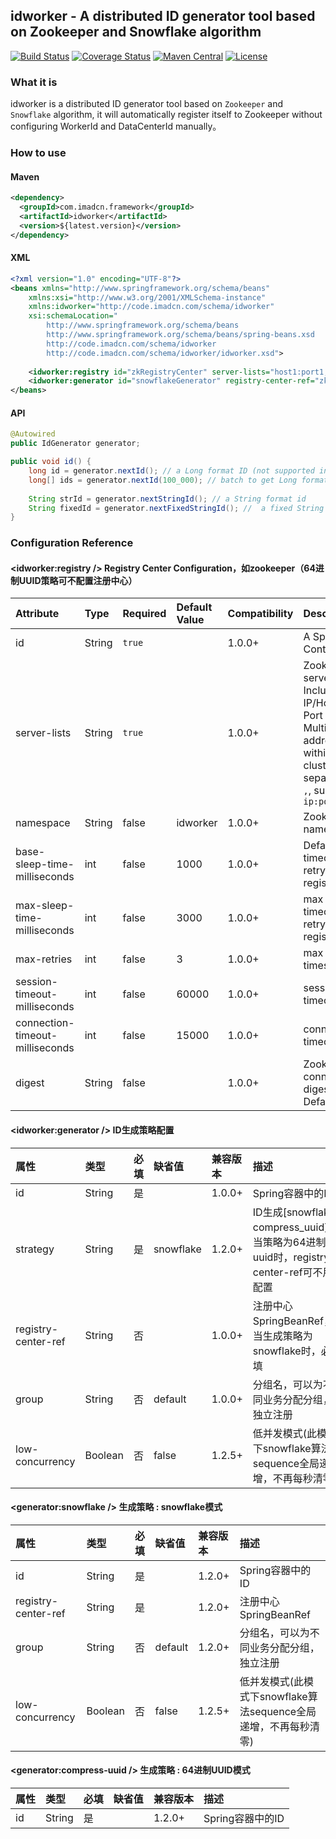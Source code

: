 ## idworker - A distributed ID generator tool based on Zookeeper and Snowflake algorithm

[![Build Status](https://travis-ci.org/imadcn/idworker.svg?branch=master)](https://travis-ci.org/imadcn/idworker)
[![Coverage Status](https://coveralls.io/repos/imadcn/idworker/badge.svg?branch=master&service=github)](https://coveralls.io/github/imadcn/idworker?branch=master)
[![Maven Central](https://img.shields.io/maven-central/v/com.imadcn.framework/idworker.svg)](http://mvnrepository.com/artifact/com.imadcn.framework/idworker)
[![License](https://img.shields.io/badge/license-Apache%202-4EB1BA.svg)](https://www.apache.org/licenses/LICENSE-2.0.html)

### What it is
idworker is a distributed ID generator tool based on `Zookeeper` and `Snowflake` algorithm, it will automatically register itself to Zookeeper without configuring WorkerId and DataCenterId manually。

### How to use
#### Maven

```xml
<dependency>
  <groupId>com.imadcn.framework</groupId>
  <artifactId>idworker</artifactId>
  <version>${latest.version}</version>
</dependency>
```

#### XML

```xml
<?xml version="1.0" encoding="UTF-8"?>
<beans xmlns="http://www.springframework.org/schema/beans"
    xmlns:xsi="http://www.w3.org/2001/XMLSchema-instance"
    xmlns:idworker="http://code.imadcn.com/schema/idworker"
    xsi:schemaLocation="
        http://www.springframework.org/schema/beans 
        http://www.springframework.org/schema/beans/spring-beans.xsd
        http://code.imadcn.com/schema/idworker
        http://code.imadcn.com/schema/idworker/idworker.xsd">
        
    <idworker:registry id="zkRegistryCenter" server-lists="host1:port1,host2:port2"/>
    <idworker:generator id="snowflakeGenerator" registry-center-ref="zkRegistryCenter" />
</beans>

```

#### API

```java
@Autowired
public IdGenerator generator;

public void id() {
    long id = generator.nextId(); // a Long format ID (not supported in 64 binary mode)
    long[] ids = generator.nextId(100_000); // batch to get Long format ID (not supported in 64 binary mode), 100K at most once
	
    String strId = generator.nextStringId(); // a String format id
    String fixedId = generator.nextFixedStringId(); //  a fixed String format id
}

```

### Configuration Reference
#### <idworker:registry /> Registry Center Configuration，如zookeeper（64进制UUID策略可不配置注册中心）

|Attribute|Type|Required|Default Value|Compatibility|Description|
|:------|:------|:------|:------|:------|:------|
|id|String|`true`| |1.0.0+|A Spring Container ID|
|server-lists|String|`true`| |1.0.0+|Zookeeper servers list<br/>Including IP/Host and Port<br/>Multiple addresses within the same cluster, separate it with `,`, such as `ip:port,ip:port`|
|namespace|String|false|idworker|1.0.0+|Zookeeper namespace|
|base-sleep-time-milliseconds|int|false|1000|1.0.0+|Default timeout(ms) of retrying to register|
|max-sleep-time-milliseconds|int|false|3000|1.0.0+|max timeout(ms) of retrying to register|
|max-retries|int|false|3|1.0.0+|max retrying times|
|session-timeout-milliseconds|int|false|60000|1.0.0+|session timeout(ms)|
|connection-timeout-milliseconds|int|false|15000|1.0.0+|connection timeout(ms)|
|digest|String|false| |1.0.0+|Zookeeper connection digest.<br/>Default empty|

#### <idworker:generator /> ID生成策略配置

|属性|类型|必填|缺省值|兼容版本|描述|
|:------|:------|:------|:------|:------|:------|
|id|String|是| |1.0.0+|Spring容器中的ID|
|strategy|String|是|snowflake|1.2.0+|ID生成[snowflake, compress_uuid]，当策略为64进制uuid时，registry-center-ref可不用配置|
|registry-center-ref|String|否| |1.0.0+|注册中心SpringBeanRef，当生成策略为snowflake时，必填|
|group|String|否|default|1.0.0+|分组名，可以为不同业务分配分组，独立注册|
|low-concurrency|Boolean|否|false|1.2.5+|低并发模式(此模式下snowflake算法sequence全局递增，不再每秒清零)|

#### <generator:snowflake /> 生成策略 : snowflake模式

|属性|类型|必填|缺省值|兼容版本|描述|
|:------|:------|:------|:------|:------|:------|
|id|String|是| |1.2.0+|Spring容器中的ID|
|registry-center-ref|String|是| |1.2.0+|注册中心SpringBeanRef|
|group|String|否|default|1.2.0+|分组名，可以为不同业务分配分组，独立注册|
|low-concurrency|Boolean|否|false|1.2.5+|低并发模式(此模式下snowflake算法sequence全局递增，不再每秒清零)|

#### <generator:compress-uuid /> 生成策略 : 64进制UUID模式

|属性|类型|必填|缺省值|兼容版本|描述|
|:------|:------|:------|:------|:------|:------|
|id|String|是| |1.2.0+|Spring容器中的ID|
